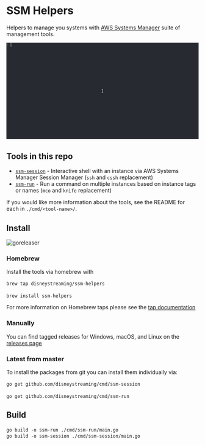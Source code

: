# SSM Helpers

Helpers to manage you systems with [AWS Systems Manager](https://aws.amazon.com/systems-manager/) suite of management tools.

![](/img/ssm-helpers.gif)

## Tools in this repo

* [`ssm-session`](cmd/ssm-session/README.md) - Interactive shell with an instance via AWS Systems Manager Session Manager (`ssh` and `cssh` replacement)
* [`ssm-run`](cmd/ssm-run/README.md)     - Run a command on multiple instances based on instance tags or names (`mco` and `knife` replacement)

If you would like more information about the tools, see the README for each in `./cmd/<tool-name>/`.

## Install

![goreleaser](https://github.com/disneystreaming/ssm-helpers/workflows/goreleaser/badge.svg)

### Homebrew

Install the tools via homebrew with

```
brew tap disneystreaming/ssm-helpers

brew install ssm-helpers
```

For more information on Homebrew taps please see the [tap documentation](https://docs.brew.sh/Taps)

### Manually

You can find tagged releases for Windows, macOS, and Linux on the [releases page](https://github.com/disneystreaming/ssm-helpers)

### Latest from master

To install the packages from git you can install them individually via:

```
go get github.com/disneystreaming/cmd/ssm-session

go get github.com/disneystreaming/cmd/ssm-run
```

## Build

```
go build -o ssm-run ./cmd/ssm-run/main.go
go build -o ssm-session ./cmd/ssm-session/main.go
```
